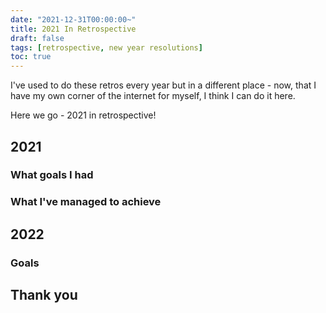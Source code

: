 ```yaml
---
date: "2021-12-31T00:00:00~"
title: 2021 In Retrospective
draft: false
tags: [retrospective, new year resolutions]
toc: true
---
```


I've used to do these retros every year but in a different place - now, that I have my own corner of the internet for myself, I think I can do it here.

Here we go - 2021 in retrospective!

## 2021

### What goals I had

### What I've managed to achieve

## 2022

### Goals

## Thank you
